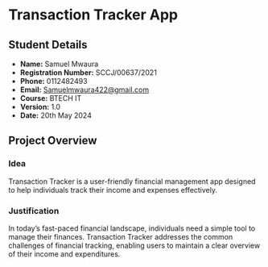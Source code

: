 # Transaction Tracker App

## Student Details

- **Name:** Samuel Mwaura
- **Registration Number:** SCCJ/00637/2021
- **Phone:** 0112482493
- **Email:** Samuelmwaura422@gmail.com
- **Course:** BTECH IT
- **Version:** 1.0
- **Date:** 20th May 2024

## Project Overview

### Idea
Transaction Tracker is a user-friendly financial management app designed to help individuals track their income and expenses effectively.

### Justification
In today’s fast-paced financial landscape, individuals need a simple tool to manage their finances. Transaction Tracker addresses the common challenges of financial tracking, enabling users to maintain a clear overview of their income and expenditures.




